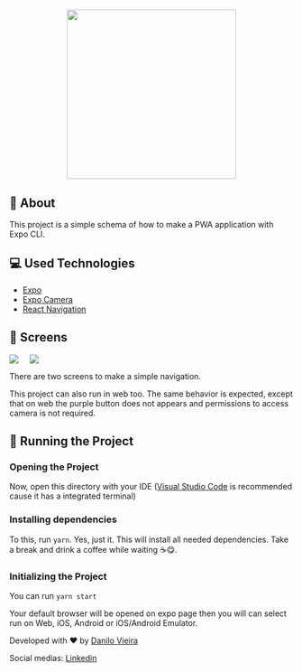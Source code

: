 <h1 align="center">
  <img style="width:300px" src="https://ik.imagekit.io/danilovieira/pwalogo_urW1bHr_3.png"/>
</h1>

## 📝 About

This project is a simple schema of how to make a PWA application with Expo CLI.

## 💻 Used Technologies

* [Expo](https://expo.io/)
* [Expo Camera](https://docs.expo.io/versions/latest/sdk/camera/)
* [React Navigation](https://reactnavigation.org/)

## 📱 Screens

<div style="display: flex; max-width: 200px">
  <img src="https://ik.imagekit.io/danilovieira/screen1_hreAxtuft.jpg" style="margin-right: 20px" />
  <img src="https://ik.imagekit.io/danilovieira/screen2_SWph5A4lm.jpg" />
</div>

There are two screens to make a simple navigation.

This project can also run in web too. The same behavior is expected, except that on web the purple button does not appears and permissions to access camera is not required.

## 🚀 **Running the Project**

### **Opening the Project**

  Now, open this directory with your IDE ([Visual Studio Code](https://code.visualstudio.com/) is recommended cause it has a integrated terminal)

### **Installing dependencies**

  To this, run `yarn`.
  Yes, just it. This will install all needed dependencies. Take a break and drink a coffee while waiting ☕😋.

### **Initializing the Project**

  You can run `yarn start`

Your default browser will be opened on expo page then you will can select run on Web, iOS, Android or iOS/Android Emulator.

Developed with ❤ by [Danilo Vieira](https://github.com/danilo-vieira/)

Social medias:
[Linkedin](https://www.linkedin.com/in/vieira-danilo/)